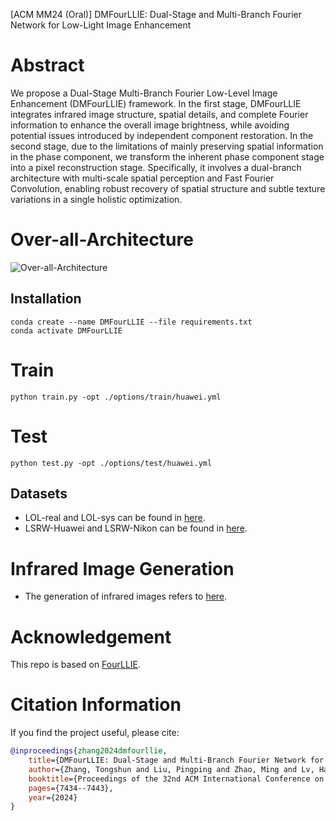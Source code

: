 [ACM MM24 (Oral)] DMFourLLIE: Dual-Stage and Multi-Branch Fourier Network for Low-Light Image Enhancement

# Abstract
We propose a Dual-Stage Multi-Branch Fourier Low-Level Image Enhancement (DMFourLLIE) framework. In the first stage, DMFourLLIE integrates infrared image structure, spatial details, and complete Fourier information to enhance the overall image brightness, while avoiding potential issues introduced by independent component restoration. In the second stage, due to the limitations of mainly preserving spatial information in the phase component, we transform the inherent phase component stage into a pixel reconstruction stage. Specifically, it involves a dual-branch architecture with multi-scale spatial perception and Fast Fourier Convolution, enabling robust recovery of spatial structure and subtle texture variations in a single holistic optimization.

# Over-all-Architecture
![Over-all-Architecture](https://github.com/user-attachments/assets/e73e3d11-9b35-4363-a066-d399701414f2)

## Installation
```
conda create --name DMFourLLIE --file requirements.txt
conda activate DMFourLLIE
```

# Train
```python train.py -opt ./options/train/huawei.yml```

# Test
```python test.py -opt ./options/test/huawei.yml```

## Datasets
- LOL-real and LOL-sys can be found in [here](https://github.com/flyywh/SGM-Low-Light).
- LSRW-Huawei and LSRW-Nikon can be found in [here](https://github.com/JianghaiSCU/R2RNet).

# Infrared Image Generation
- The generation of infrared images refers to [here](https://github.com/RPM-Robotics-Lab/sRGB-TIR).

# Acknowledgement
This repo is based on [FourLLIE](https://github.com/wangchx67/FourLLIE).

# Citation Information
If you find the project useful, please cite:  

```bibtex  
@inproceedings{zhang2024dmfourllie,  
    title={DMFourLLIE: Dual-Stage and Multi-Branch Fourier Network for Low-Light Image Enhancement},  
    author={Zhang, Tongshun and Liu, Pingping and Zhao, Ming and Lv, Haotian},  
    booktitle={Proceedings of the 32nd ACM International Conference on Multimedia},  
    pages={7434--7443},  
    year={2024}  
}  
